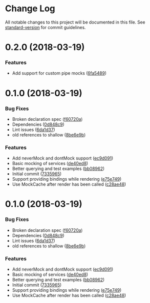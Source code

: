 # Change Log

All notable changes to this project will be documented in this file. See [standard-version](https://github.com/conventional-changelog/standard-version) for commit guidelines.

<a name="0.2.0"></a>
# 0.2.0 (2018-03-19)


### Features

* Add support for custom pipe mocks ([6fa5489](https://github.com/getsaf/shallow-render/commit/6fa5489))



<a name="0.1.0"></a>
# 0.1.0 (2018-03-19)


### Bug Fixes

* Broken declaration spec ([f60720a](https://github.com/getsaf/shallow-render/commit/f60720a))
* Dependencies ([0d848c9](https://github.com/getsaf/shallow-render/commit/0d848c9))
* Lint issues ([6da1d37](https://github.com/getsaf/shallow-render/commit/6da1d37))
* old references to shallow ([8be6e9b](https://github.com/getsaf/shallow-render/commit/8be6e9b))


### Features

* Add neverMock and dontMock support ([ec9d091](https://github.com/getsaf/shallow-render/commit/ec9d091))
* Basic mocking of services ([de40ed8](https://github.com/getsaf/shallow-render/commit/de40ed8))
* Better querying and test examples ([bb08962](https://github.com/getsaf/shallow-render/commit/bb08962))
* Initial commit ([7335965](https://github.com/getsaf/shallow-render/commit/7335965))
* Support providing bindings while rendering ([e75e749](https://github.com/getsaf/shallow-render/commit/e75e749))
* Use MockCache after render has been called ([c28ae48](https://github.com/getsaf/shallow-render/commit/c28ae48))



<a name="0.1.0"></a>
# 0.1.0 (2018-03-19)


### Bug Fixes

* Broken declaration spec ([f60720a](https://github.com/getsaf/shallow-render/commit/f60720a))
* Dependencies ([0d848c9](https://github.com/getsaf/shallow-render/commit/0d848c9))
* Lint issues ([6da1d37](https://github.com/getsaf/shallow-render/commit/6da1d37))
* old references to shallow ([8be6e9b](https://github.com/getsaf/shallow-render/commit/8be6e9b))


### Features

* Add neverMock and dontMock support ([ec9d091](https://github.com/getsaf/shallow-render/commit/ec9d091))
* Basic mocking of services ([de40ed8](https://github.com/getsaf/shallow-render/commit/de40ed8))
* Better querying and test examples ([bb08962](https://github.com/getsaf/shallow-render/commit/bb08962))
* Initial commit ([7335965](https://github.com/getsaf/shallow-render/commit/7335965))
* Support providing bindings while rendering ([e75e749](https://github.com/getsaf/shallow-render/commit/e75e749))
* Use MockCache after render has been called ([c28ae48](https://github.com/getsaf/shallow-render/commit/c28ae48))
